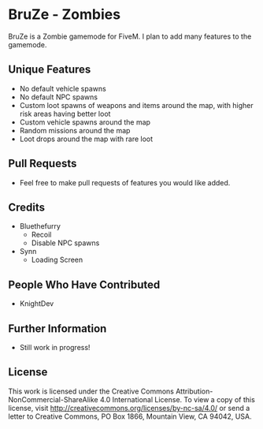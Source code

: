 # BruZe - Zombies
BruZe is a Zombie gamemode for FiveM. I plan to add many features to the gamemode.

## Unique Features
- No default vehicle spawns
- No default NPC spawns
- Custom loot spawns of weapons and items around the map, with higher risk areas having better loot
- Custom vehicle spawns around the map
- Random missions around the map
- Loot drops around the map with rare loot

## Pull Requests
- Feel free to make pull requests of features you would like added.

## Credits
- Bluethefurry
    - Recoil
    - Disable NPC spawns
- Synn
	- Loading Screen

## People Who Have Contributed
- KnightDev

## Further Information
- Still work in progress!

## License
This work is licensed under the Creative Commons Attribution-NonCommercial-ShareAlike 4.0 International License. To view a copy of this license, visit http://creativecommons.org/licenses/by-nc-sa/4.0/ or send a letter to Creative Commons, PO Box 1866, Mountain View, CA 94042, USA.
